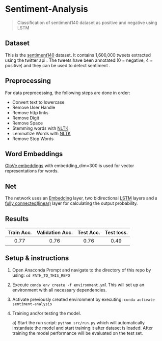 # Sentiment-Analysis

 > Classification of sentiment140 dataset as positive and negative using LSTM

## Dataset
This is the [sentiment140](http://help.sentiment140.com/for-students) dataset. It contains 1,600,000 tweets extracted using the twitter api . The tweets have been annotated (0 = negative, 4 = positive) and they can be used to detect sentiment .

## Preprocessing
For data preprocessing, the following steps are done in order:
- Convert text to lowercase
- Remove User Handle
- Remove http links
- Remove Digit
- Remove Space
- Stemming words with [NLTK](https://www.nltk.org/)
- Lemmatize Words with [NLTK](https://www.nltk.org/)
- Remove Stop Words

## Word Embeddings
[GloVe embeddings](https://nlp.stanford.edu/projects/glove/) with embedding_dim=300 is used for vector representations for words.

## Net
The network uses an [Embedding](https://pytorch.org/docs/stable/generated/torch.nn.Embedding.html) layer, two bidirectional [LSTM](https://pytorch.org/docs/stable/generated/torch.nn.LSTM.html) layers and a [fully connected(linear)](https://pytorch.org/docs/stable/generated/torch.nn.Linear.html#torch.nn.Linear) layer for calculating the output probability.

## Results
| Train Acc.      | Validation Acc. | Test Acc.  | Test loss. |
| :-------------: | :-------------: | :--------: | :--------: |
|      0.77       |      0.76       |    0.76    |    0.49


## Setup & instructions
1. Open Anaconda Prompt and navigate to the directory of this repo by using: ```cd PATH_TO_THIS_REPO ```
2. Execute ``` conda env create -f environment.yml ``` This will set up an environment with all necessary dependencies.
3. Activate previously created environment by executing: ``` conda activate sentiment-analysis ```
4. Training and/or testing the model.

    a) Start the run script: ``` python src/run.py ``` which will automatically instantiate the model and start training it after dataset is loaded. After training the model performance will be evaluated on the test set.

